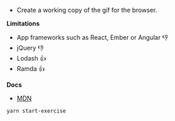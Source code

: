 * Create a working copy of the gif for the browser.

**Limitations**
* App frameworks such as React, Ember or Angular 👎
* jQuery 👎
* Lodash 👍
* Ramda 👍

**Docs**

* [MDN](https://developer.mozilla.org/en/docs/Web/JavaScript/Reference/Global_Objects/Array/reduce)



`yarn start-exercise`
